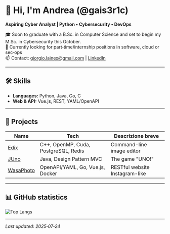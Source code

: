 <!--
**gais3r1c/gais3r1c** is a ✨ _special_ ✨ repository because its `README.md` (this file) appears on your GitHub profile.

Here are some ideas to get you started:

- 🔭 I’m currently working on ...
- 🌱 I’m currently learning ...
- 👯 I’m looking to collaborate on ...
- 🤔 I’m looking for help with ...
- 💬 Ask me about ...
- 📫 How to reach me: ...
- 😄 Pronouns: ...
- ⚡ Fun fact: ...
-->
# 👋 Hi, I'm Andrea (@gais3r1c)

**Aspiring Cyber Analyst | Python • Cybersecurity • DevOps**

🎓 Soon to graduate with a B.Sc. in Computer Science and set to begin my M.Sc. in Cybersecurity this October.  
🎯 Currently looking for part‑time/internship positions in software, cloud or sec‑ops  
📫 Contact: giorgio.lainex@gmail.com | [LinkedIn](https://www.linkedin.com/in/andrea-musolino-9a304a183/)

---

## 🛠️ Skills
- **Languages:** Python, Java, Go, C
- **Web & API:** Vue.js, REST, YAML/OpenAPI

---

## 📂 Projects
| Name                        | Tech            | Descrizione breve                        |
|-----------------------------|-----------------|------------------------------------------|
| [Edix](https://github.com/ForzaElettromotrice/edix)| C++, OpenMP, Cuda, PostgreSQL, Redis          | Command-line image editor      |
| [JUno](https://github.com/gais3r1c/JUno)        | Java, Design Pattern MVC  | The game "UNO!"               |
| [WasaPhoto](https://github.com/gais3r1c/wasa-photo)           | OpenAPI/YAML, Go, Vue.js, Docker  | RESTful website Instagram-like  |


---

## 📊 GitHub statistics
![Top Langs](https://github-readme-stats.vercel.app/api/top-langs/?username=gais3r1c)

---

_Last updated: 2025‑07‑24_
